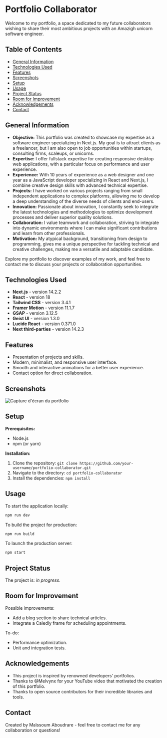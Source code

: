 # Portfolio Collaborator

Welcome to my portfolio, a space dedicated to my future collaborators wishing to share their most ambitious projects with an Amazigh unicorn software engineer.

## Table of Contents

- [General Information](#general-information)
- [Technologies Used](#technologies-used)
- [Features](#features)
- [Screenshots](#screenshots)
- [Setup](#setup)
- [Usage](#usage)
- [Project Status](#project-status)
- [Room for Improvement](#room-for-improvement)
- [Acknowledgements](#acknowledgements)
- [Contact](#contact)

## General Information

- **Objective:** This portfolio was created to showcase my expertise as a software engineer specializing in Next.js. My goal is to attract clients as a freelancer, but I am also open to job opportunities within startups, consulting firms, scaleups, or unicorns.
- **Expertise:** I offer fullstack expertise for creating responsive desktop web applications, with a particular focus on performance and user experience.
- **Experience:** With 10 years of experience as a web designer and one year as a JavaScript developer specializing in React and Next.js, I combine creative design skills with advanced technical expertise.
- **Projects:** I have worked on various projects ranging from small independent applications to complex platforms, allowing me to develop a deep understanding of the diverse needs of clients and end-users.
- **Innovation:** Passionate about innovation, I constantly seek to integrate the latest technologies and methodologies to optimize development processes and deliver superior quality solutions.
- **Collaboration:** I value teamwork and collaboration, striving to integrate into dynamic environments where I can make significant contributions and learn from other professionals.
- **Motivation:** My atypical background, transitioning from design to programming, gives me a unique perspective for tackling technical and creative challenges, making me a versatile and adaptable candidate.

Explore my portfolio to discover examples of my work, and feel free to contact me to discuss your projects or collaboration opportunities.


## Technologies Used

- **Next.js** - version 14.2.2
- **React** - version 18
- **Tailwind CSS** - version 3.4.1
- **Framer Motion** - version 11.1.7
- **GSAP** - version 3.12.5
- **Geist UI** - version 1.3.0
- **Lucide React** - version 0.371.0
- **Next third-parties** - version 14.2.3

## Features

- Presentation of projects and skills.
- Modern, minimalist, and responsive user interface.
- Smooth and interactive animations for a better user experience.
- Contact option for direct collaboration.

## Screenshots

![Capture d'écran du portfolio](./img/screenshot.png)

## Setup

**Prerequisites:**  
- Node.js
- npm (or yarn)

**Installation:**
1. Clone the repository: `git clone https://github.com/your-username/portfolio-collaborator.git`
2. Navigate to the directory: `cd portfolio-collaborator`
3. Install the dependencies: `npm install`

## Usage

To start the application locally:
```bash
npm run dev
```
To build the project for production:
```bash
npm run build
```
To launch the production server:
```bash
npm start
```

## Project Status

The project is: _in progress_.

## Room for Improvement

Possible improvements:
- Add a blog section to share technical articles.
- Integrate a Caledly frame for scheduling appointments.

To-do:
- Performance optimization.
- Unit and integration tests.

## Acknowledgements

- This project is inspired by renowned developers' portfolios.
- Thanks to @Melvynx for your YouTube video that motivated the creation of this portfolio.
- Thanks to open source contributors for their incredible libraries and tools.

## Contact

Created by Maïssoum Aboudrare - feel free to contact me for any collaboration or questions!
